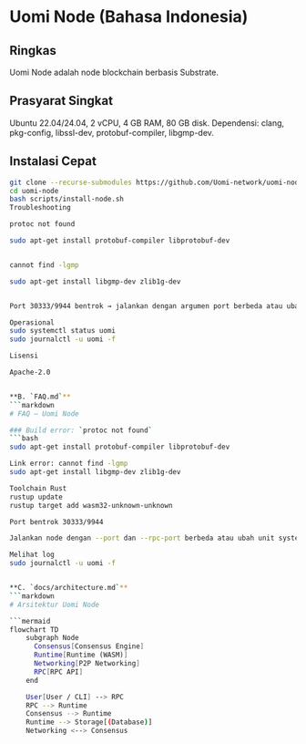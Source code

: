 # Uomi Node (Bahasa Indonesia)

## Ringkas
Uomi Node adalah node blockchain berbasis Substrate.

## Prasyarat Singkat
Ubuntu 22.04/24.04, 2 vCPU, 4 GB RAM, 80 GB disk.
Dependensi: clang, pkg-config, libssl-dev, protobuf-compiler, libgmp-dev.

## Instalasi Cepat
```bash
git clone --recurse-submodules https://github.com/Uomi-network/uomi-node.git
cd uomi-node
bash scripts/install-node.sh
Troubleshooting

protoc not found

sudo apt-get install protobuf-compiler libprotobuf-dev


cannot find -lgmp

sudo apt-get install libgmp-dev zlib1g-dev


Port 30333/9944 bentrok → jalankan dengan argumen port berbeda atau ubah unit systemd.

Operasional
sudo systemctl status uomi
sudo journalctl -u uomi -f

Lisensi

Apache-2.0


**B. `FAQ.md`**
```markdown
# FAQ – Uomi Node

### Build error: `protoc not found`
```bash
sudo apt-get install protobuf-compiler libprotobuf-dev

Link error: cannot find -lgmp
sudo apt-get install libgmp-dev zlib1g-dev

Toolchain Rust
rustup update
rustup target add wasm32-unknown-unknown

Port bentrok 30333/9944

Jalankan node dengan --port dan --rpc-port berbeda atau ubah unit systemd.

Melihat log
sudo journalctl -u uomi -f


**C. `docs/architecture.md`**
```markdown
# Arsitektur Uomi Node

```mermaid
flowchart TD
    subgraph Node
      Consensus[Consensus Engine]
      Runtime[Runtime (WASM)]
      Networking[P2P Networking]
      RPC[RPC API]
    end

    User[User / CLI] --> RPC
    RPC --> Runtime
    Consensus --> Runtime
    Runtime --> Storage[(Database)]
    Networking <--> Consensus


